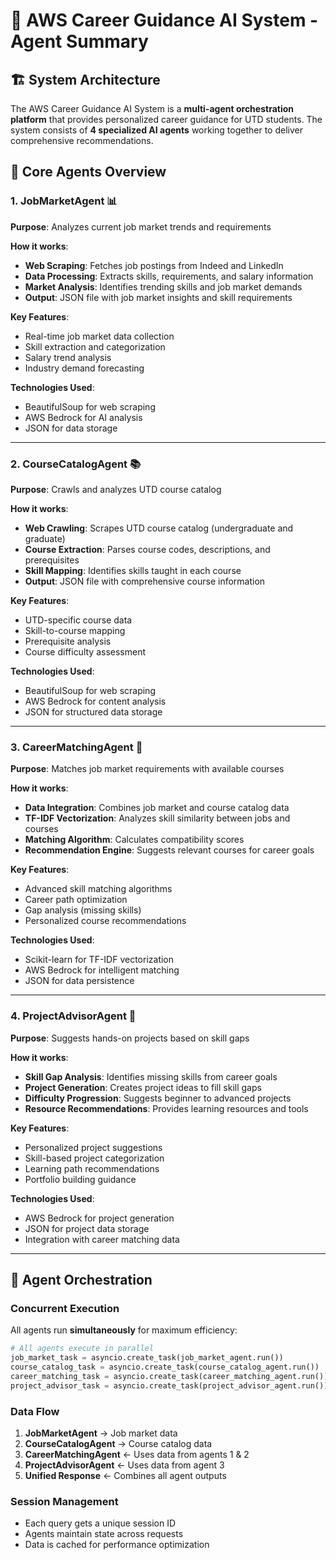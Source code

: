 # 🤖 AWS Career Guidance AI System - Agent Summary

## 🏗️ System Architecture

The AWS Career Guidance AI System is a **multi-agent orchestration platform** that provides personalized career guidance for UTD students. The system consists of **4 specialized AI agents** working together to deliver comprehensive recommendations.

## 🎯 Core Agents Overview

### 1. **JobMarketAgent** 📊
**Purpose**: Analyzes current job market trends and requirements

**How it works**:
- **Web Scraping**: Fetches job postings from Indeed and LinkedIn
- **Data Processing**: Extracts skills, requirements, and salary information
- **Market Analysis**: Identifies trending skills and job market demands
- **Output**: JSON file with job market insights and skill requirements

**Key Features**:
- Real-time job market data collection
- Skill extraction and categorization
- Salary trend analysis
- Industry demand forecasting

**Technologies Used**:
- BeautifulSoup for web scraping
- AWS Bedrock for AI analysis
- JSON for data storage

---

### 2. **CourseCatalogAgent** 📚
**Purpose**: Crawls and analyzes UTD course catalog

**How it works**:
- **Web Crawling**: Scrapes UTD course catalog (undergraduate and graduate)
- **Course Extraction**: Parses course codes, descriptions, and prerequisites
- **Skill Mapping**: Identifies skills taught in each course
- **Output**: JSON file with comprehensive course information

**Key Features**:
- UTD-specific course data
- Skill-to-course mapping
- Prerequisite analysis
- Course difficulty assessment

**Technologies Used**:
- BeautifulSoup for web scraping
- AWS Bedrock for content analysis
- JSON for structured data storage

---

### 3. **CareerMatchingAgent** 🎯
**Purpose**: Matches job market requirements with available courses

**How it works**:
- **Data Integration**: Combines job market and course catalog data
- **TF-IDF Vectorization**: Analyzes skill similarity between jobs and courses
- **Matching Algorithm**: Calculates compatibility scores
- **Recommendation Engine**: Suggests relevant courses for career goals

**Key Features**:
- Advanced skill matching algorithms
- Career path optimization
- Gap analysis (missing skills)
- Personalized course recommendations

**Technologies Used**:
- Scikit-learn for TF-IDF vectorization
- AWS Bedrock for intelligent matching
- JSON for data persistence

---

### 4. **ProjectAdvisorAgent** 🚀
**Purpose**: Suggests hands-on projects based on skill gaps

**How it works**:
- **Skill Gap Analysis**: Identifies missing skills from career goals
- **Project Generation**: Creates project ideas to fill skill gaps
- **Difficulty Progression**: Suggests beginner to advanced projects
- **Resource Recommendations**: Provides learning resources and tools

**Key Features**:
- Personalized project suggestions
- Skill-based project categorization
- Learning path recommendations
- Portfolio building guidance

**Technologies Used**:
- AWS Bedrock for project generation
- JSON for project data storage
- Integration with career matching data

---

## 🔄 Agent Orchestration

### **Concurrent Execution**
All agents run **simultaneously** for maximum efficiency:
```python
# All agents execute in parallel
job_market_task = asyncio.create_task(job_market_agent.run())
course_catalog_task = asyncio.create_task(course_catalog_agent.run())
career_matching_task = asyncio.create_task(career_matching_agent.run())
project_advisor_task = asyncio.create_task(project_advisor_agent.run())
```

### **Data Flow**
1. **JobMarketAgent** → Job market data
2. **CourseCatalogAgent** → Course catalog data
3. **CareerMatchingAgent** ← Uses data from agents 1 & 2
4. **ProjectAdvisorAgent** ← Uses data from agent 3
5. **Unified Response** ← Combines all agent outputs

### **Session Management**
- Each query gets a unique session ID
- Agents maintain state across requests
- Data is cached for performance optimization
